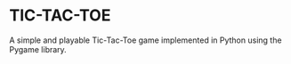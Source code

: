 # TIC-TAC-TOE
A simple and playable Tic-Tac-Toe game implemented in Python using the Pygame library.
